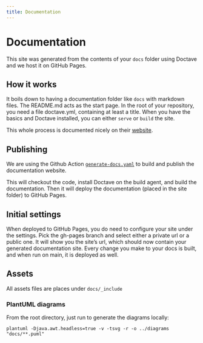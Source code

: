 ```yaml
---
title: Documentation
---
```


Documentation
=============

This site was generated from the contents of your `docs` folder using Doctave and we host it on GitHub Pages.

## How it works  

It boils down to having a documentation folder like `docs` with markdown files. The README.md acts as the start page. In the root of your repository, you need a file doctave.yml, containing at least a title. When you have the basics and Doctave installed, you can either `serve` or `build` the site.

This whole process is documented nicely on their [website](https://cli.doctave.com/tutorial).

## Publishing

We are using the Github Action  [`generate-docs.yaml`](../.github/workflows/generate-docs.yaml) to build and publish the documentation website.

This will checkout the code, install Doctave on the build agent, and build the documentation. Then it will deploy the documentation (placed in the site folder) to GitHub Pages.

## Initial settings

When deployed to GitHub Pages, you do need to configure your site under the settings. Pick the gh-pages branch and select either a private url or a public one. It will show you the site’s url, which should now contain your generated documentation site. Every change you make to your docs is built, and when run on main, it is deployed as well.

## Assets

All assets files are places under `docs/_include`

### PlantUML diagrams

From the root directory, just run to generate the diagrams locally:

```shell
plantuml -Djava.awt.headless=true -v -tsvg -r -o ../diagrams "docs/**.puml"
```
